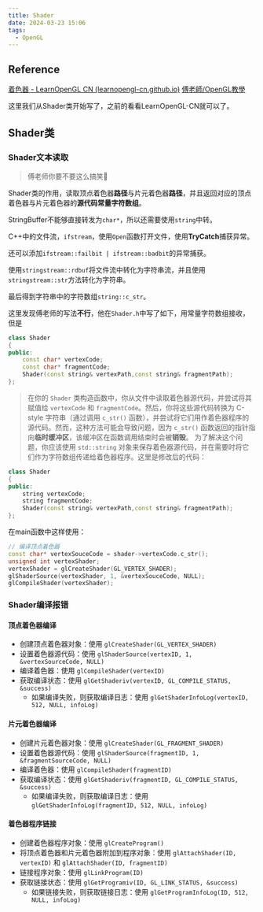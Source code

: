 ```yaml
---
title: Shader
date: 2024-03-23 15:06
tags:
  - OpenGL
---
```


## Reference

[着色器 - LearnOpenGL CN (learnopengl-cn.github.io)](https://learnopengl-cn.github.io/01%20Getting%20started/05%20Shaders/)
[傅老師/OpenGL教學](https://www.bilibili.com/video/BV11W411N7b9)

这里我们从Shader类开始写了，之前的看看LearnOpenGL-CN就可以了。

## Shader类

### **Shader文本读取**

> 傅老师你要不要这么搞笑🤡

Shader类的作用，读取顶点着色器**路径**与片元着色器**路径**，并且返回对应的顶点着色器与片元着色器的**源代码常量字符数组**。

StringBuffer不能够直接转发为`char*`，所以还需要使用`string`中转。

C++中的文件流，`ifstream`，使用`Open`函数打开文件，使用**TryCatch**捕获异常。

还可以添加`ifstream::failbit | ifstream::badbit`的异常捕获。

使用`stringstream::rdbuf`将文件流中转化为字符串流，并且使用`stringstream::str`方法转化为字符串。

最后得到字符串中的字符数组`string::c_str`。

这里发现傅老师的写法**不行**，他在`Shader.h`中写了如下，用常量字符数组接收，但是

```C++
class Shader
{
public:
	const char* vertexCode;
	const char* fragmentCode;
	Shader(const string& vertexPath,const string& fragmentPath);
};
```

>  在你的 `Shader` 类构造函数中，你从文件中读取着色器源代码，并尝试将其赋值给 `vertexCode` 和 `fragmentCode`。然后，你将这些源代码转换为 C-style 字符串（通过调用 `c_str()` 函数），并尝试将它们用作着色器程序的源代码。然而，这种方法可能会导致问题，因为 `c_str()` 函数返回的指针指向**临时缓冲区**，该缓冲区在函数调用结束时会被**销毁**。
>  为了解决这个问题，你应该使用 `std::string` 对象来保存着色器源代码，并在需要时将它们作为字符数组传递给着色器程序。这里是修改后的代码：

```C++
class Shader
{
public:
	string vertexCode;
	string fragmentCode;
	Shader(const string& vertexPath,const string& fragmentPath);
};
```

在main函数中这样使用：

```C++
// 编译顶点着色器
const char* vertexSouceCode = shader->vertexCode.c_str();
unsigned int vertexShader;
vertexShader = glCreateShader(GL_VERTEX_SHADER);
glShaderSource(vertexShader, 1, &vertexSouceCode, NULL);
glCompileShader(vertexShader);
```


### Shader**编译报错**

#### 顶点着色器编译

- 创建顶点着色器对象：使用 `glCreateShader(GL_VERTEX_SHADER)`
- 设置着色器源代码：使用 `glShaderSource(vertexID, 1, &vertexSourceCode, NULL)`
- 编译着色器：使用 `glCompileShader(vertexID)`
- 获取编译状态：使用 `glGetShaderiv(vertexID, GL_COMPILE_STATUS, &success)`
  - 如果编译失败，则获取编译日志：使用 `glGetShaderInfoLog(vertexID, 512, NULL, infoLog)`

#### 片元着色器编译

- 创建片元着色器对象：使用 `glCreateShader(GL_FRAGMENT_SHADER)`
- 设置着色器源代码：使用 `glShaderSource(fragmentID, 1, &fragmentSourceCode, NULL)`
- 编译着色器：使用 `glCompileShader(fragmentID)`
- 获取编译状态：使用 `glGetShaderiv(fragmentID, GL_COMPILE_STATUS, &success)`
  - 如果编译失败，则获取编译日志：使用 `glGetShaderInfoLog(fragmentID, 512, NULL, infoLog)`

#### 着色器程序链接

- 创建着色器程序对象：使用 `glCreateProgram()`
- 将顶点着色器和片元着色器附加到程序对象：使用 `glAttachShader(ID, vertexID)` 和 `glAttachShader(ID, fragmentID)`
- 链接程序对象：使用 `glLinkProgram(ID)`
- 获取链接状态：使用 `glGetProgramiv(ID, GL_LINK_STATUS, &success)`
  - 如果链接失败，则获取链接日志：使用 `glGetProgramInfoLog(ID, 512, NULL, infoLog)`


